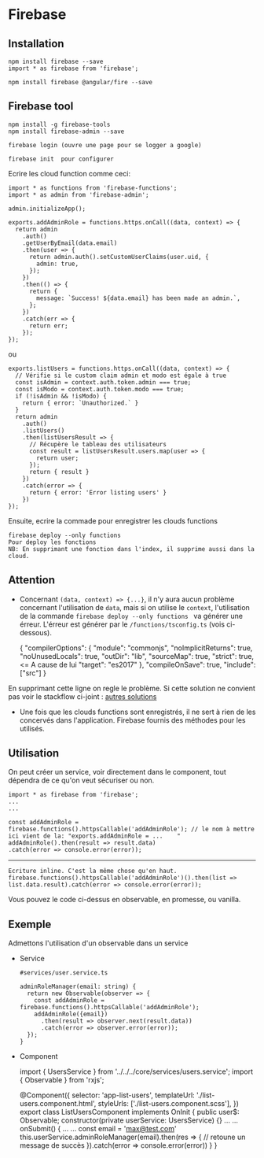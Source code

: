 Firebase
=

Installation
-

    npm install firebase --save
    import * as firebase from 'firebase';

    npm install firebase @angular/fire --save

Firebase tool
-

    npm install -g firebase-tools
    npm install firebase-admin --save

    firebase login (ouvre une page pour se logger a google)

    firebase init  pour configurer

Ecrire les cloud function comme ceci:

    import * as functions from 'firebase-functions';
    import * as admin from 'firebase-admin';
    
    admin.initializeApp();
    
    exports.addAdminRole = functions.https.onCall((data, context) => {
      return admin
        .auth()
        .getUserByEmail(data.email)
        .then(user => {
          return admin.auth().setCustomUserClaims(user.uid, {
            admin: true,
          });
        })
        .then(() => {
          return {
            message: `Success! ${data.email} has been made an admin.`,
          };
        })
        .catch(err => {
          return err;
        });
    });
    
ou
    
    exports.listUsers = functions.https.onCall((data, context) => {
      // Vérifie si le custom claim admin et modo est égale à true
      const isAdmin = context.auth.token.admin === true;
      const isModo = context.auth.token.modo === true;
      if (!isAdmin && !isModo) {
        return { error: `Unauthorized.` }
      }
      return admin
        .auth()
        .listUsers()
        .then(listUsersResult => {
          // Récupère le tableau des utilisateurs
          const result = listUsersResult.users.map(user => {
            return user;
          });
          return { result }
        })
        .catch(error => {
          return { error: 'Error listing users' }
        })
    });

Ensuite, ecrire la commade pour enregistrer les clouds functions

    firebase deploy --only functions 
    Pour deploy les fonctions
    NB: En supprimant une fonction dans l'index, il supprime aussi dans la cloud.
    
Attention
-

- Concernant `(data, context) => {...}`, il n'y aura aucun problème concernant l'utilisation de `data`, mais si on utilise le `context`, l'utilisation de la commande `firebase deploy --only functions
` va générer une érreur. L'érreur est générer par le `/functions/tsconfig.ts` (vois ci-dessous).

    {
      "compilerOptions": {
        "module": "commonjs",
        "noImplicitReturns": true,
        "noUnusedLocals": true,
        "outDir": "lib",
        "sourceMap": true,
        "strict": true, <= A cause de lui
        "target": "es2017"
      },
      "compileOnSave": true,
      "include": ["src"]
    }

En supprimant cette ligne on regle le problème. Si cette solution ne convient pas voir le stackflow ci-joint : [autres solutions](https://stackoverflow.com/questions/55167069/firebase-cloud-functions-object-possibly-undefined)

- Une fois que les clouds functions sont enregistrés, il ne sert à rien de les concervés dans l'application. Firebase fournis des méthodes pour les utilisés.


Utilisation
-
On peut créer un service, voir directement dans le component, tout dépendra de ce qu'on veut sécuriser ou non.
    
    import * as firebase from 'firebase';
    ...
    ...
    
    const addAdminRole = firebase.functions().httpsCallable('addAdminRole'); // le nom à mettre ici vient de la: "exports.addAdminRole = ...    "
    addAdminRole().then(result => result.data)
    .catch(error => console.error(error));
    
---------------------------
    Ecriture inline. C'est la même chose qu'en haut.
    firebase.functions().httpsCallable('addAdminRole')().then(list => list.data.result).catch(error => console.error(error));
    
Vous pouvez le code ci-dessus en observable, en promesse, ou vanilla. 

Exemple
-
Admettons l'utilisation d'un observable dans un service

- Service


      #services/user.service.ts
      
      adminRoleManager(email: string) {
        return new Observable(observer => {
          const addAdminRole = firebase.functions().httpsCallable('addAdminRole');
          addAdminRole({email})
            .then(result => observer.next(result.data))
            .catch(error => observer.error(error));
        });
      }
- Component

    
    import { UsersService } from '../../../core/services/users.service';
    import { Observable } from 'rxjs';
    
    @Component({
      selector: 'app-list-users',
      templateUrl: './list-users.component.html',
      styleUrls: ['./list-users.component.scss'],
    })
    export class ListUsersComponent implements OnInit {
      public user$: Observable<any>;
      constructor(private userService: UsersService) {}
      ...
      ...    
      onSubmit() {
        ...
        ...
        const email = 'max@test.com'
        this.userService.adminRoleManager(email).then(res => {
            // retoune un message de succès
        }).catch(error => console.error(error))
      }
    }

